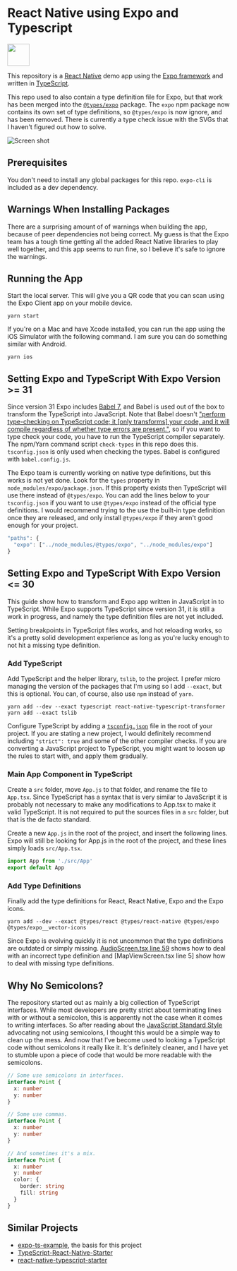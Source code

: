 # React Native using Expo and Typescript

<img src="https://github.com/janaagaard75/expo-and-typescript/raw/master/assets/app-icon.png" height="50">

This repository is a [React Native](https://facebook.github.io/react-native/) demo app using the [Expo framework](https://expo.io) and written in [TypeScript](http://www.typescriptlang.org).

This repo used to also contain a type definition file for Expo, but that work has been merged into the [`@types/expo`](https://github.com/DefinitelyTyped/DefinitelyTyped/tree/master/types/expo) package. The `expo` npm package now contains its own set of type definitions, so `@types/expo` is now ignore, and has been removed. There is currently a type check issue with the SVGs that I haven't figured out how to solve.

![Screen shot](https://github.com/janaagaard75/expo-and-typescript/raw/master/screen-shot.png)

## Prerequisites

You don't need to install any global packages for this repo. `expo-cli` is included as a dev dependency.

## Warnings When Installing Packages

There are a surprising amount of of warnings when building the app, because of peer dependencies not being correct. My guess is that the Expo team has a tough time getting all the added React Native libraries to play well together, and this app seems to run fine, so I believe it's safe to ignore the warnings.

## Running the App

Start the local server. This will give you a QR code that you can scan using the Expo Client app on your mobile device.

```shell
yarn start
```

If you're on a Mac and have Xcode installed, you can run the app using the iOS Simulator with the following command. I am sure you can do something similar with Android.

```shell
yarn ios
```

## Setting Expo and TypeScript With Expo Version >= 31

Since version 31 Expo includes [Babel 7](https://babeljs.io), and Babel is used out of the box to transform the TypeScript into JavaScript. Note that Babel doesn't ["perform type-checking on TypeScript code; it [only transforms] your code, and it will compile regardless of whether type errors are present."](https://blogs.msdn.microsoft.com/typescript/2018/08/27/typescript-and-babel-7/), so if you want to type check your code, you have to run the TypeScript compiler separately. The npm/Yarn command script `check-types` in this repo does this. `tsconfig.json` is only used when checking the types. Babel is configured with `babel.config.js`.

The Expo team is currently working on native type definitions, but this works is not yet done. Look for the `types` property in `node_modules/expo/package.json`. If this property exists then TypeScript will use there instead of `@types/expo`. You can add the lines below to your `tsconfig.json` if you want to use `@types/expo` instead of the official type definitions. I would recommend trying to the use the built-in type definition once they are released, and only install `@types/expo` if they aren't good enough for your project.

```javascript
"paths": {
  "expo": ["../node_modules/@types/expo", "../node_modules/expo"]
}
```

## Setting Expo and TypeScript With Expo Version <= 30

This guide show how to transform and Expo app written in JavaScript in to TypeScript. While Expo supports TypeScript since version 31, it is still a work in progress, and namely the type definition files are not yet included.

Setting breakpoints in TypeScript files works, and hot reloading works, so it's a pretty solid development experience as long as you're lucky enough to not hit a missing type definition.

### Add TypeScript

Add TypeScript and the helper library, `tslib`, to the project. I prefer micro managing the version of the packages that I'm using so I add `--exact`, but this is optional. You can, of course, also use `npm` instead of `yarn`.

```shell
yarn add --dev --exact typescript react-native-typescript-transformer
yarn add --exact tslib
```

Configure TypeScript by adding a [`tsconfig.json`](https://github.com/janaagaard75/expo-and-typescript/blob/master/tsconfig.json) file in the root of your project. If you are stating a new project, I would definitely recommend including `"strict": true` and some of the other compiler checks. If you are converting a JavaScript project to TypeScript, you might want to loosen up the rules to start with, and apply them gradually.

### Main App Component in TypeScript

Create a `src` folder, move `App.js` to that folder, and rename the file to `App.tsx`. Since TypeScript has a syntax that is very similar to JavaScript it is probably not necessary to make any modifications to App.tsx to make it valid TypeScript. It is not required to put the sources files in a `src` folder, but that is the de facto standard.

Create a new `App.js` in the root of the project, and insert the following lines. Expo will still be looking for App.js in the root of the project, and these lines simply loads `src/App.tsx`.

```javascript
import App from './src/App'
export default App
```

### Add Type Definitions

Finally add the type definitions for React, React Native, Expo and the Expo icons.

```shell
yarn add --dev --exact @types/react @types/react-native @types/expo @types/expo__vector-icons
```

Since Expo is evolving quickly it is not uncommon that the type definitions are outdated or simply missing. [AudioScreen.tsx line 59](https://github.com/janaagaard75/expo-and-typescript/blob/master/src/AudioScreen.tsx#L59) shows how to deal with an incorrect type definition and [MapViewScreen.tsx line 5] show how to deal with missing type definitions.

## Why No Semicolons?

The repository started out as mainly a big collection of TypeScript interfaces. While most developers are pretty strict about terminating lines with or without a semicolon, this is apparently not the case when it comes to writing interfaces. So after reading about the [JavaScript Standard Style](https://standardjs.com/) advocating not using semicolons, I thought this would be a simple way to clean up the mess. And now that I've become used to looking a TypeScript code without semicolons it really like it. It's definitely cleaner, and I have yet to stumble upon a piece of code that would be more readable with the semicolons.

```typescript
// Some use semicolons in interfaces.
interface Point {
  x: number
  y: number
}

// Some use commas.
interface Point {
  x: number
  y: number
}

// And sometimes it's a mix.
interface Point {
  x: number
  y: number
  color: {
    border: string
    fill: string
  }
}
```

## Similar Projects

- [expo-ts-example](https://github.com/dalcib/expo-ts-example), the basis for this project
- [TypeScript-React-Native-Starter](https://github.com/Microsoft/TypeScript-React-Native-Starter)
- [react-native-typescript-starter](https://github.com/cbrevik/react-native-typescript-starter)
